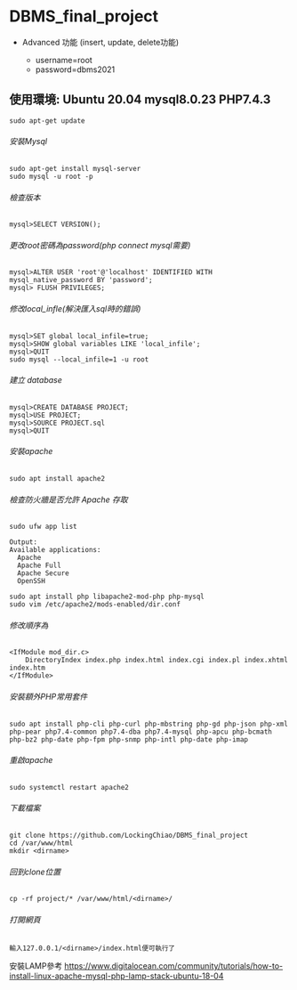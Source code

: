 # DBMS_final_project
* Advanced 功能 (insert, update, delete功能)

  * username=root
  * password=dbms2021
##

## 使用環境: Ubuntu 20.04 mysql8.0.23 PHP7.4.3

```
sudo apt-get update
```
###### 安裝Mysql
```
sudo apt-get install mysql-server
sudo mysql -u root -p
```
###### 檢查版本
```
mysql>SELECT VERSION();
```
###### 更改root密碼為password(php connect mysql需要)
```
mysql>ALTER USER 'root'@'localhost' IDENTIFIED WITH mysql_native_password BY 'password';
mysql> FLUSH PRIVILEGES;
```
###### 修改local_infle(解決匯入sql時的錯誤)
```
mysql>SET global local_infile=true;
mysql>SHOW global variables LIKE 'local_infile';
mysql>QUIT
sudo mysql --local_infile=1 -u root
```
###### 建立 database
```
mysql>CREATE DATABASE PROJECT;
mysql>USE PROJECT;
mysql>SOURCE PROJECT.sql
mysql>QUIT
```
###### 安裝apache
```
sudo apt install apache2
```
###### 檢查防火牆是否允許 Apache 存取
```
sudo ufw app list
```
```
Output:
Available applications:
  Apache
  Apache Full
  Apache Secure
  OpenSSH
```
```
sudo apt install php libapache2-mod-php php-mysql
sudo vim /etc/apache2/mods-enabled/dir.conf
```
###### 修改順序為
```
<IfModule mod_dir.c>
    DirectoryIndex index.php index.html index.cgi index.pl index.xhtml index.htm
</IfModule>
```
###### 安裝額外PHP常用套件
```
sudo apt install php-cli php-curl php-mbstring php-gd php-json php-xml php-pear php7.4-common php7.4-dba php7.4-mysql php-apcu php-bcmath php-bz2 php-date php-fpm php-snmp php-intl php-date php-imap
```
###### 重啟apache
```
sudo systemctl restart apache2
```
###### 下載檔案
```
git clone https://github.com/LockingChiao/DBMS_final_project
cd /var/www/html
mkdir <dirname>
```
###### 回到clone位置
```
cp -rf project/* /var/www/html/<dirname>/
```
###### 打開網頁
```
輸入127.0.0.1/<dirname>/index.html便可執行了
```

安裝LAMP參考
https://www.digitalocean.com/community/tutorials/how-to-install-linux-apache-mysql-php-lamp-stack-ubuntu-18-04
